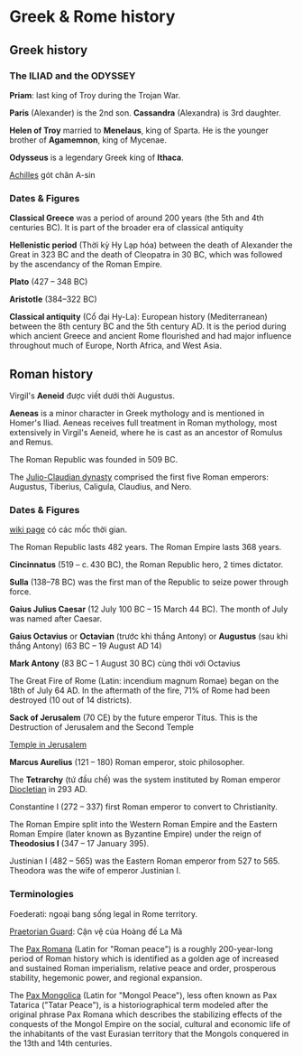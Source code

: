 # Greek & Rome history

## Greek history

### The ILIAD and the ODYSSEY

**Priam**: last king of Troy during the Trojan War.

**Paris** (Alexander) is the 2nd son. **Cassandra** (Alexandra) is 3rd daughter.

**Helen of Troy** married to **Menelaus**, king of Sparta. He is the younger brother of **Agamemnon**, king of Mycenae.

**Odysseus** is a legendary Greek king of **Ithaca**.

[Achilles](https://en.wikipedia.org/wiki/Achilles) gót chân A-sin

### Dates & Figures

**Classical Greece** was a period of around 200 years (the 5th and 4th centuries BC). It is part of the broader era of classical antiquity

**Hellenistic period** (Thời kỳ Hy Lạp hóa) between the death of Alexander the Great in 323 BC and the death of Cleopatra in 30 BC, which was followed by the ascendancy of the Roman Empire.

**Plato** (427 – 348 BC)

**Aristotle** (384–322 BC)

**Classical antiquity** (Cổ đại Hy-La): European history (Mediterranean) between the 8th century BC and the 5th century AD. It is the period during which ancient Greece and ancient Rome flourished and had major influence throughout much of Europe, North Africa, and West Asia.

## Roman history

Virgil's **Aeneid** được viết dưới thời Augustus.

**Aeneas** is a minor character in Greek mythology and is mentioned in Homer's Iliad. Aeneas receives full treatment in Roman mythology, most extensively in Virgil's Aeneid, where he is cast as an ancestor of Romulus and Remus.

The Roman Republic was founded in 509 BC.

The [Julio-Claudian dynasty](https://en.wikipedia.org/wiki/Julio-Claudian_dynasty) comprised the first five Roman emperors: Augustus, Tiberius, Caligula, Claudius, and Nero.

### Dates & Figures

[wiki page](https://en.wikipedia.org/wiki/History_of_Rome) có các mốc thời gian.

The Roman Republic lasts 482 years.
The Roman Empire lasts 368 years.

**Cincinnatus** (519 – c. 430 BC), the Roman Republic hero, 2 times dictator.

**Sulla** (138–78 BC) was the first man of the Republic to seize power through force. 

**Gaius Julius Caesar** (12 July 100 BC – 15 March 44 BC). The month of July was named after Caesar.

**Gaius Octavius** or **Octavian** (trước khi thắng Antony) or **Augustus** (sau khi thắng Antony) (63 BC – 19 August AD 14)

**Mark Antony** (83 BC – 1 August 30 BC) cùng thời với Octavius

The Great Fire of Rome (Latin: incendium magnum Romae) began on the 18th of July 64 AD. In the aftermath of the fire, 71% of Rome had been destroyed (10 out of 14 districts).

**Sack of Jerusalem** (70 CE) by the future emperor Titus. This is the Destruction of Jerusalem and the Second Temple

[Temple in Jerusalem](https://en.wikipedia.org/wiki/Temple_in_Jerusalem)

**Marcus Aurelius** (121 –  180) Roman emperor, stoic philosopher.

The **Tetrarchy** (tứ đầu chế) was the system instituted by Roman emperor [Diocletian](https://en.wikipedia.org/wiki/Diocletian "Diocletian") in 293 AD.

Constantine I (272 – 337) first Roman emperor to convert to Christianity.

The Roman Empire split into the Western Roman Empire and the Eastern Roman Empire (later known as Byzantine Empire) under the reign of **Theodosius I** (347 – 17 January 395).

Justinian I (482 – 565) was the Eastern Roman emperor from 527 to 565. 
Theodora was the wife of emperor Justinian I.

### Terminologies

Foederati: ngoại bang sống legal in Rome territory.

[Praetorian Guard](https://en.wikipedia.org/wiki/Praetorian_Guard): Cận vệ của Hoàng đế La Mã

The [Pax Romana](https://en.wikipedia.org/wiki/Pax_Romana) (Latin for "Roman peace") is a roughly 200-year-long period of Roman history which is identified as a golden age of increased and sustained Roman imperialism, relative peace and order, prosperous stability, hegemonic power, and regional expansion.

The [Pax Mongolica](https://en.wikipedia.org/wiki/Pax_Mongolica) (Latin for "Mongol Peace"), less often known as Pax Tatarica ("Tatar Peace"), is a historiographical term modeled after the original phrase Pax Romana which describes the stabilizing effects of the conquests of the Mongol Empire on the social, cultural and economic life of the inhabitants of the vast Eurasian territory that the Mongols conquered in the 13th and 14th centuries. 